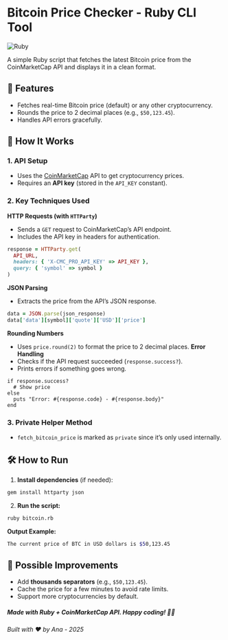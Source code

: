 # Bitcoin Price Checker - Ruby CLI Tool
![Ruby](https://img.shields.io/badge/Ruby-CC342D?style=for-the-badge&logo=ruby&logoColor=white) 

A simple Ruby script that fetches the latest Bitcoin price from the CoinMarketCap API and displays it in a clean format.

## 🚀 Features
- Fetches real-time Bitcoin price (default) or any other cryptocurrency.
- Rounds the price to 2 decimal places (e.g., `$50,123.45`).
- Handles API errors gracefully.

## 🔧 How It Works
### 1. API Setup
- Uses the [CoinMarketCap](https://coinmarketcap.com/api/) API to get cryptocurrency prices.
- Requires an **API key** (stored in the `API_KEY` constant).

### 2. Key Techniques Used
**HTTP Requests (with `HTTParty`)**
- Sends a `GET` request to CoinMarketCap’s API endpoint.
- Includes the API key in headers for authentication.
```ruby
response = HTTParty.get(
  API_URL,
  headers: { 'X-CMC_PRO_API_KEY' => API_KEY },
  query: { 'symbol' => symbol }
)
```
**JSON Parsing**
- Extracts the price from the API’s JSON response.
```ruby
data = JSON.parse(json_response)
data['data'][symbol]['quote']['USD']['price']
```
**Rounding Numbers**
- Uses `price.round(2)` to format the price to 2 decimal places.
**Error Handling**
- Checks if the API request succeeded (`response.success?`).
- Prints errors if something goes wrong.
```ruy
if response.success?
  # Show price
else
  puts "Error: #{response.code} - #{response.body}"
end
```

### 3. Private Helper Method
- `fetch_bitcoin_price` is marked as `private` since it’s only used internally.

## 🛠️ How to Run
1. **Install dependencies** (if needed):
```bash
gem install httparty json
```
2. **Run the script:**
```bash
ruby bitcoin.rb
```
**Output Example:**
```bash
The current price of BTC in USD dollars is $50,123.45
```

## 📌 Possible Improvements
- Add **thousands separators** (e.g., `$50,123.45`).
- Cache the price for a few minutes to avoid rate limits.
- Support more cryptocurrencies by default.

##### Made with Ruby + CoinMarketCap API. Happy coding! 💎🚀
###### Built with ❤️ by Ana - 2025
